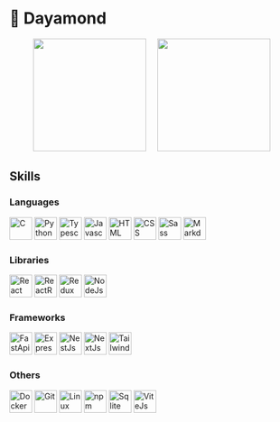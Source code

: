 👋 Dayamond
================================================================================================================================

<p align="center">
  <img src="https://github-readme-stats.vercel.app/api/top-langs/?username=Pyramond&theme=dark&hide_border=false&include_all_commits=false&count_private=false&layout=compact" height="200" />
  &nbsp;&nbsp;&nbsp;
  <img src="https://github-readme-stats.vercel.app/api?username=Pyramond&theme=dark&hide_border=false&include_all_commits=false&count_private=false" height="200" />
</p>



## Skills

### Languages

<p>
    <img src="/icons/languages/c.svg" alt="C" width="40" height="40">
    <img src="/icons/languages/python.svg" alt="Python" width="40" height="40">
    <img src="/icons/languages/typescript.svg" alt="Typescript" width="40" height="40">
    <img src="/icons/languages/javascript.svg" alt="Javascript" width="40" height="40">
    <img src="/icons/languages/html5.svg" alt="HTML" width="40" height="40">
    <img src="/icons/languages/css.svg" alt="CSS" width="40" height="40">
    <img src="/icons/languages/sass.svg" alt="Sass" width="40" height="40">
    <img src="/icons/languages/markdown-light.svg" alt="Markdown" width="40" height="40">
</p>

### Libraries

<p>
    <img src="/icons/libs/react.svg" alt="React" width="40" height="40">
    <img src="/icons/libs/reactrouter.svg" alt="ReactRouter" width="40" height="40">
    <img src="/icons/libs/redux.svg" alt="Redux" width="40" height="40">
    <img src="/icons/libs/nodejs.svg" alt="NodeJs" width="40" height="40">
</p>

### Frameworks

<p>
    <img src="/icons/frameworks/fastapi.svg" alt="FastApi" width="40" height="40">
    <img src="/icons/frameworks/expressjs.svg" alt="Express" width="40" height="40">
    <img src="/icons/frameworks/nestjs.svg" alt="NestJs" width="40" height="40">
    <img src="/icons/frameworks/nextjs_icon_dark.svg" alt="NextJs" width="40" height="40">
    <img src="/icons/frameworks/tailwindcss.svg" alt="Tailwind" width="40" height="40">
</p>

### Others

<p>
    <img src="/icons/others/docker.svg" alt="Docker" width="40" height="40">
    <img src="/icons/others/git.svg" alt="Git" width="40" height="40">
    <img src="/icons/others/linux.svg" alt="Linux" width="40" height="40">
    <img src="/icons/others/npm.svg" alt="npm" width="40" height="40">
    <img src="/icons/others/sqlite.svg" alt="Sqlite" width="40" height="40">
    <img src="/icons/others/vitejs.svg" alt="ViteJs" width="40" height="40">
</p
